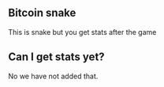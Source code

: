 ## Bitcoin snake

This is snake but you get stats after the game

## Can I get stats yet?

No we have not added that.
